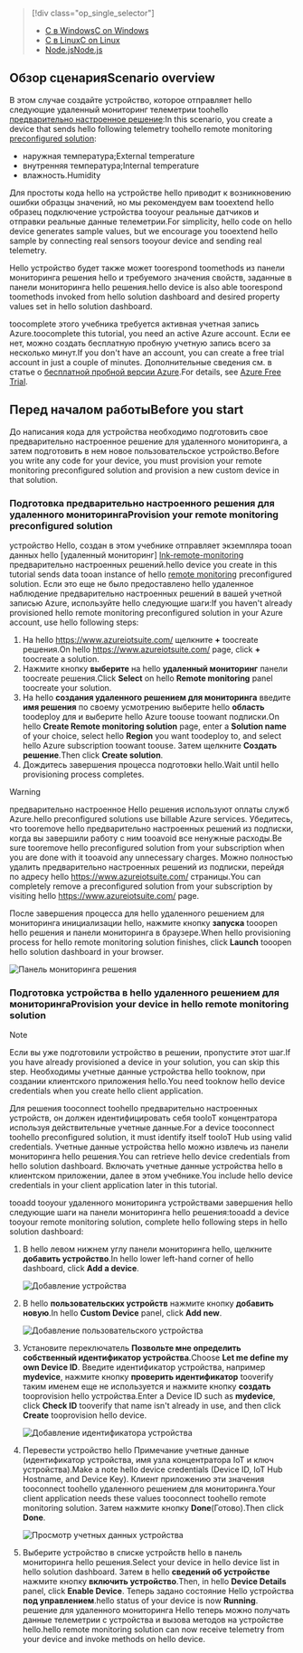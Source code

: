 > [!div class="op_single_selector"]
> * [<span data-ttu-id="716d8-101">C в Windows</span><span class="sxs-lookup"><span data-stu-id="716d8-101">C on Windows</span></span>](../articles/iot-suite/iot-suite-connecting-devices.md)
> * [<span data-ttu-id="716d8-102">C в Linux</span><span class="sxs-lookup"><span data-stu-id="716d8-102">C on Linux</span></span>](../articles/iot-suite/iot-suite-connecting-devices-linux.md)
> * [<span data-ttu-id="716d8-103">Node.js</span><span class="sxs-lookup"><span data-stu-id="716d8-103">Node.js</span></span>](../articles/iot-suite/iot-suite-connecting-devices-node.md)
> 
> 

## <a name="scenario-overview"></a><span data-ttu-id="716d8-104">Обзор сценария</span><span class="sxs-lookup"><span data-stu-id="716d8-104">Scenario overview</span></span>
<span data-ttu-id="716d8-105">В этом случае создайте устройство, которое отправляет hello следующие удаленный мониторинг телеметрии toohello [предварительно настроенное решение][lnk-what-are-preconfig-solutions]:</span><span class="sxs-lookup"><span data-stu-id="716d8-105">In this scenario, you create a device that sends hello following telemetry toohello remote monitoring [preconfigured solution][lnk-what-are-preconfig-solutions]:</span></span>

* <span data-ttu-id="716d8-106">наружная температура;</span><span class="sxs-lookup"><span data-stu-id="716d8-106">External temperature</span></span>
* <span data-ttu-id="716d8-107">внутренняя температура;</span><span class="sxs-lookup"><span data-stu-id="716d8-107">Internal temperature</span></span>
* <span data-ttu-id="716d8-108">влажность.</span><span class="sxs-lookup"><span data-stu-id="716d8-108">Humidity</span></span>

<span data-ttu-id="716d8-109">Для простоты кода hello на устройстве hello приводит к возникновению ошибки образцы значений, но мы рекомендуем вам tooextend hello образец подключение устройства tooyour реальные датчиков и отправки реальные данные телеметрии.</span><span class="sxs-lookup"><span data-stu-id="716d8-109">For simplicity, hello code on hello device generates sample values, but we encourage you tooextend hello sample by connecting real sensors tooyour device and sending real telemetry.</span></span>

<span data-ttu-id="716d8-110">Hello устройство будет также может toorespond toomethods из панели мониторинга решения hello и требуемого значения свойств, заданные в панели мониторинга hello решения.</span><span class="sxs-lookup"><span data-stu-id="716d8-110">hello device is also able toorespond toomethods invoked from hello solution dashboard and desired property values set in hello solution dashboard.</span></span>

<span data-ttu-id="716d8-111">toocomplete этого учебника требуется активная учетная запись Azure.</span><span class="sxs-lookup"><span data-stu-id="716d8-111">toocomplete this tutorial, you need an active Azure account.</span></span> <span data-ttu-id="716d8-112">Если ее нет, можно создать бесплатную пробную учетную запись всего за несколько минут.</span><span class="sxs-lookup"><span data-stu-id="716d8-112">If you don't have an account, you can create a free trial account in just a couple of minutes.</span></span> <span data-ttu-id="716d8-113">Дополнительные сведения см. в статье о [бесплатной пробной версии Azure][lnk-free-trial].</span><span class="sxs-lookup"><span data-stu-id="716d8-113">For details, see [Azure Free Trial][lnk-free-trial].</span></span>

## <a name="before-you-start"></a><span data-ttu-id="716d8-114">Перед началом работы</span><span class="sxs-lookup"><span data-stu-id="716d8-114">Before you start</span></span>
<span data-ttu-id="716d8-115">До написания кода для устройства необходимо подготовить свое предварительно настроенное решение для удаленного мониторинга, а затем подготовить в нем новое пользовательское устройство.</span><span class="sxs-lookup"><span data-stu-id="716d8-115">Before you write any code for your device, you must provision your remote monitoring preconfigured solution and provision a new custom device in that solution.</span></span>

### <a name="provision-your-remote-monitoring-preconfigured-solution"></a><span data-ttu-id="716d8-116">Подготовка предварительно настроенного решения для удаленного мониторинга</span><span class="sxs-lookup"><span data-stu-id="716d8-116">Provision your remote monitoring preconfigured solution</span></span>
<span data-ttu-id="716d8-117">устройство Hello, создан в этом учебнике отправляет экземпляра tooan данных hello [удаленный мониторинг] [ lnk-remote-monitoring] предварительно настроенных решений.</span><span class="sxs-lookup"><span data-stu-id="716d8-117">hello device you create in this tutorial sends data tooan instance of hello [remote monitoring][lnk-remote-monitoring] preconfigured solution.</span></span> <span data-ttu-id="716d8-118">Если это еще не было предоставлено hello удаленное наблюдение предварительно настроенных решений в вашей учетной записью Azure, используйте hello следующие шаги:</span><span class="sxs-lookup"><span data-stu-id="716d8-118">If you haven't already provisioned hello remote monitoring preconfigured solution in your Azure account, use hello following steps:</span></span>

1. <span data-ttu-id="716d8-119">На hello <https://www.azureiotsuite.com/> щелкните  **+**  toocreate решения.</span><span class="sxs-lookup"><span data-stu-id="716d8-119">On hello <https://www.azureiotsuite.com/> page, click **+** toocreate a solution.</span></span>
2. <span data-ttu-id="716d8-120">Нажмите кнопку **выберите** на hello **удаленный мониторинг** панели toocreate решения.</span><span class="sxs-lookup"><span data-stu-id="716d8-120">Click **Select** on hello **Remote monitoring** panel toocreate your solution.</span></span>
3. <span data-ttu-id="716d8-121">На hello **создания удаленного решением для мониторинга** введите **имя решения** по своему усмотрению выберите hello **область** toodeploy для и выберите hello Azure toouse toowant подписки.</span><span class="sxs-lookup"><span data-stu-id="716d8-121">On hello **Create Remote monitoring solution** page, enter a **Solution name** of your choice, select hello **Region** you want toodeploy to, and select hello Azure subscription toowant toouse.</span></span> <span data-ttu-id="716d8-122">Затем щелкните **Создать решение**.</span><span class="sxs-lookup"><span data-stu-id="716d8-122">Then click **Create solution**.</span></span>
4. <span data-ttu-id="716d8-123">Дождитесь завершения процесса подготовки hello.</span><span class="sxs-lookup"><span data-stu-id="716d8-123">Wait until hello provisioning process completes.</span></span>

> [!WARNING]
> <span data-ttu-id="716d8-124">предварительно настроенное Hello решения используют оплаты служб Azure.</span><span class="sxs-lookup"><span data-stu-id="716d8-124">hello preconfigured solutions use billable Azure services.</span></span> <span data-ttu-id="716d8-125">Убедитесь, что tooremove hello предварительно настроенных решений из подписки, когда вы завершили работу с ним tooavoid все ненужные расходы.</span><span class="sxs-lookup"><span data-stu-id="716d8-125">Be sure tooremove hello preconfigured solution from your subscription when you are done with it tooavoid any unnecessary charges.</span></span> <span data-ttu-id="716d8-126">Можно полностью удалить предварительно настроенных решений из подписки, перейдя по адресу hello <https://www.azureiotsuite.com/> страницы.</span><span class="sxs-lookup"><span data-stu-id="716d8-126">You can completely remove a preconfigured solution from your subscription by visiting hello <https://www.azureiotsuite.com/> page.</span></span>
> 
> 

<span data-ttu-id="716d8-127">После завершения процесса для hello удаленного решением для мониторинга инициализации hello, нажмите кнопку **запуска** tooopen hello решения и панели мониторинга в браузере.</span><span class="sxs-lookup"><span data-stu-id="716d8-127">When hello provisioning process for hello remote monitoring solution finishes, click **Launch** tooopen hello solution dashboard in your browser.</span></span>

![Панель мониторинга решения][img-dashboard]

### <a name="provision-your-device-in-hello-remote-monitoring-solution"></a><span data-ttu-id="716d8-129">Подготовка устройства в hello удаленного решением для мониторинга</span><span class="sxs-lookup"><span data-stu-id="716d8-129">Provision your device in hello remote monitoring solution</span></span>
> [!NOTE]
> <span data-ttu-id="716d8-130">Если вы уже подготовили устройство в решении, пропустите этот шаг.</span><span class="sxs-lookup"><span data-stu-id="716d8-130">If you have already provisioned a device in your solution, you can skip this step.</span></span> <span data-ttu-id="716d8-131">Необходимы учетные данные устройства hello tooknow, при создании клиентского приложения hello.</span><span class="sxs-lookup"><span data-stu-id="716d8-131">You need tooknow hello device credentials when you create hello client application.</span></span>
> 
> 

<span data-ttu-id="716d8-132">Для решения tooconnect toohello предварительно настроенных устройств, он должен идентифицировать себя tooIoT концентратора используя действительные учетные данные.</span><span class="sxs-lookup"><span data-stu-id="716d8-132">For a device tooconnect toohello preconfigured solution, it must identify itself tooIoT Hub using valid credentials.</span></span> <span data-ttu-id="716d8-133">Учетные данные устройства hello можно извлечь из панели мониторинга hello решения.</span><span class="sxs-lookup"><span data-stu-id="716d8-133">You can retrieve hello device credentials from hello solution dashboard.</span></span> <span data-ttu-id="716d8-134">Включать учетные данные устройства hello в клиентском приложении, далее в этом учебнике.</span><span class="sxs-lookup"><span data-stu-id="716d8-134">You include hello device credentials in your client application later in this tutorial.</span></span>

<span data-ttu-id="716d8-135">tooadd tooyour удаленного мониторинга устройствами завершения hello следующие шаги на панели мониторинга hello решения:</span><span class="sxs-lookup"><span data-stu-id="716d8-135">tooadd a device tooyour remote monitoring solution, complete hello following steps in hello solution dashboard:</span></span>

1. <span data-ttu-id="716d8-136">В hello левом нижнем углу панели мониторинга hello, щелкните **добавить устройство**.</span><span class="sxs-lookup"><span data-stu-id="716d8-136">In hello lower left-hand corner of hello dashboard, click **Add a device**.</span></span>
   
   ![Добавление устройства][1]
2. <span data-ttu-id="716d8-138">В hello **пользовательских устройств** нажмите кнопку **добавить новую**.</span><span class="sxs-lookup"><span data-stu-id="716d8-138">In hello **Custom Device** panel, click **Add new**.</span></span>
   
   ![Добавление пользовательского устройства][2]
3. <span data-ttu-id="716d8-140">Установите переключатель **Позвольте мне определить собственный идентификатор устройства**.</span><span class="sxs-lookup"><span data-stu-id="716d8-140">Choose **Let me define my own Device ID**.</span></span> <span data-ttu-id="716d8-141">Введите идентификатор устройства, например **mydevice**, нажмите кнопку **проверить идентификатор** tooverify таким именем еще не используется и нажмите кнопку **создать** tooprovision hello устройства.</span><span class="sxs-lookup"><span data-stu-id="716d8-141">Enter a Device ID such as **mydevice**, click **Check ID** tooverify that name isn't already in use, and then click **Create** tooprovision hello device.</span></span>
   
   ![Добавление идентификатора устройства][3]
4. <span data-ttu-id="716d8-143">Перевести устройство hello Примечание учетные данные (идентификатор устройства, имя узла концентратора IoT и ключ устройства).</span><span class="sxs-lookup"><span data-stu-id="716d8-143">Make a note hello device credentials (Device ID, IoT Hub Hostname, and Device Key).</span></span> <span data-ttu-id="716d8-144">Клиент приложению эти значения tooconnect toohello удаленного решением для мониторинга.</span><span class="sxs-lookup"><span data-stu-id="716d8-144">Your client application needs these values tooconnect toohello remote monitoring solution.</span></span> <span data-ttu-id="716d8-145">Затем нажмите кнопку **Done**(Готово).</span><span class="sxs-lookup"><span data-stu-id="716d8-145">Then click **Done**.</span></span>
   
    ![Просмотр учетных данных устройства][4]
5. <span data-ttu-id="716d8-147">Выберите устройство в списке устройств hello в панель мониторинга hello решения.</span><span class="sxs-lookup"><span data-stu-id="716d8-147">Select your device in hello device list in hello solution dashboard.</span></span> <span data-ttu-id="716d8-148">Затем в hello **сведений об устройстве** нажмите кнопку **включить устройство**.</span><span class="sxs-lookup"><span data-stu-id="716d8-148">Then, in hello **Device Details** panel, click **Enable Device**.</span></span> <span data-ttu-id="716d8-149">Теперь задано состояние Hello устройства **под управлением**.</span><span class="sxs-lookup"><span data-stu-id="716d8-149">hello status of your device is now **Running**.</span></span> <span data-ttu-id="716d8-150">решение для удаленного мониторинга Hello теперь можно получать данные телеметрии с устройства и вызова методов на устройстве hello.</span><span class="sxs-lookup"><span data-stu-id="716d8-150">hello remote monitoring solution can now receive telemetry from your device and invoke methods on hello device.</span></span>

[img-dashboard]: ./media/iot-suite-selector-connecting/dashboard.png
[1]: ./media/iot-suite-selector-connecting/suite0.png
[2]: ./media/iot-suite-selector-connecting/suite1.png
[3]: ./media/iot-suite-selector-connecting/suite2.png
[4]: ./media/iot-suite-selector-connecting/suite3.png

[lnk-what-are-preconfig-solutions]: ../articles/iot-suite/iot-suite-what-are-preconfigured-solutions.md
[lnk-remote-monitoring]: ../articles/iot-suite/iot-suite-remote-monitoring-sample-walkthrough.md
[lnk-free-trial]: http://azure.microsoft.com/pricing/free-trial/